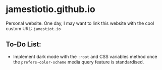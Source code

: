 # jamestiotio.github.io
Personal website.
One day, I may want to link this website with the cool custom URL: `jamestiot.io`

## To-Do List:
- Implement dark mode with the `:root` and CSS variables method once the `prefers-color-scheme` media query feature is standardised.

